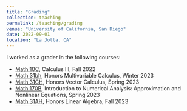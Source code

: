 ```yaml
---
title: "Grading"
collection: teaching
permalink: /teaching/grading
venue: "University of California, San Diego"
date: 2022-09-01
location: "La Jolla, CA"
---
```


I worked as a grader in the following courses:
* <a href="https://catalog.ucsd.edu/courses/MATH.html#math10c" target="_blank">Math 10C</a>, Calculus III, Fall 2022
* <a href="https://catalog.ucsd.edu/courses/MATH.html#math31bh" target="_blank">Math 31bh</a>, Honors Multivariable Calculus, Winter 2023
* <a href="https://catalog.ucsd.edu/courses/MATH.html#math31ch" target="_blank">Math 31CH</a>, Honors Vector Calculus, Spring 2023
* <a href="https://catalog.ucsd.edu/courses/MATH.html#math170b" target="_blank">Math 170B</a>, Introduction to Numerical Analysis: Approximation and Nonlinear Equations, Spring 2023
* <a href="https://catalog.ucsd.edu/courses/MATH.html#math31ah" target="_blank">Math 31AH</a>, Honors Linear Algebra, Fall 2023